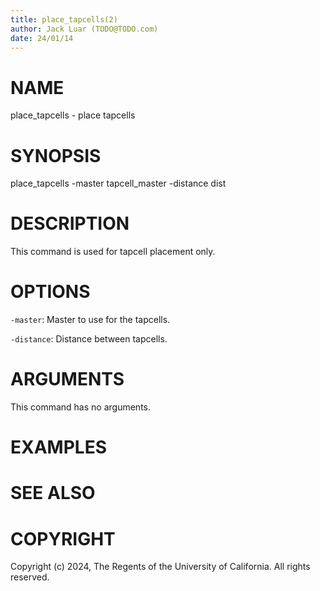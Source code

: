 ```yaml
---
title: place_tapcells(2)
author: Jack Luar (TODO@TODO.com)
date: 24/01/14
---
```


# NAME

place_tapcells - place tapcells

# SYNOPSIS

place_tapcells
    -master tapcell_master
    -distance dist


# DESCRIPTION

This command is used for tapcell placement only.

# OPTIONS

`-master`:  Master to use for the tapcells.

`-distance`:  Distance between tapcells.

# ARGUMENTS

This command has no arguments.

# EXAMPLES

# SEE ALSO

# COPYRIGHT

Copyright (c) 2024, The Regents of the University of California. All rights reserved.
